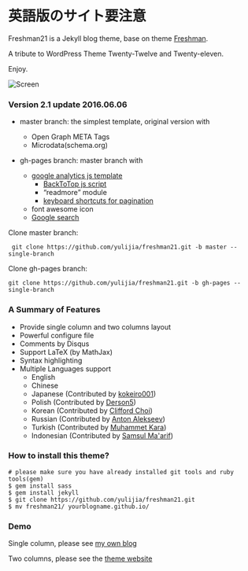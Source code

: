 英語版のサイト要注意
==========

Freshman21 is a Jekyll blog theme, base on theme [Freshman](http://github.com/yulijia/freshman). 

A tribute to WordPress Theme Twenty-Twelve and Twenty-eleven.

Enjoy.


![Screen](http://i.imgur.com/oSp7kacl.png)

### Version 2.1 update 2016.06.06

- master branch: the simplest template, original version with
	* Open Graph META Tags
	* Microdata(schema.org)

- gh-pages branch: master branch with 

	* [google analytics js template](https://github.com/yulijia/freshman21/blob/gh-pages/_includes/google_analytics.js)
        * [BackToTop js script](https://github.com/yulijia/freshman21/tree/gh-pages/js)
        * <q>readmore</q> module
        * [keyboard shortcuts for pagination](http://yulijia.net/freshman21/news/2016/05/24/new-features.html)
	* font awesome icon
	* [Google search](https://github.com/yulijia/freshman21/blob/gh-pages/_includes/google_search.js)

Clone master branch: 

` git clone https://github.com/yulijia/freshman21.git -b master --single-branch`

Clone gh-pages branch: 

`git clone https://github.com/yulijia/freshman21.git -b gh-pages --single-branch`


### A Summary of Features

- Provide single column and two columns layout
- Powerful configure file
- Comments by Disqus
- Support LaTeX (by MathJax)
- Syntax highlighting
- Multiple Languages support 
    * English
    * Chinese
    * Japanese (Contributed by [kokeiro001](https://github.com/kokeiro001))
    * Polish (Contributed by [Derson5](https://github.com/Derson5))
    * Korean (Contributed by [Clifford Choi](https://github.com/ulgoon))
    * Russian (Contributed by [Anton Alekseev](https://github.com/alexeyev))
    * Turkish (Contributed by [Muhammet Kara](https://github.com/mrkara))
    * Indonesian (Contributed by [Samsul Ma'arif](https://github.com/samsulmaarif))

### How to install this theme?

```
# please make sure you have already installed git tools and ruby tools(gem)
$ gem install sass
$ gem install jekyll
$ git clone https://github.com/yulijia/freshman21.git
$ mv freshman21/ yourblogname.github.io/

```

### Demo

Single column, please see [my own blog](http://yulijia.net/en/)

Two columns, please see the [theme website](http://yulijia.net/freshman21/)



